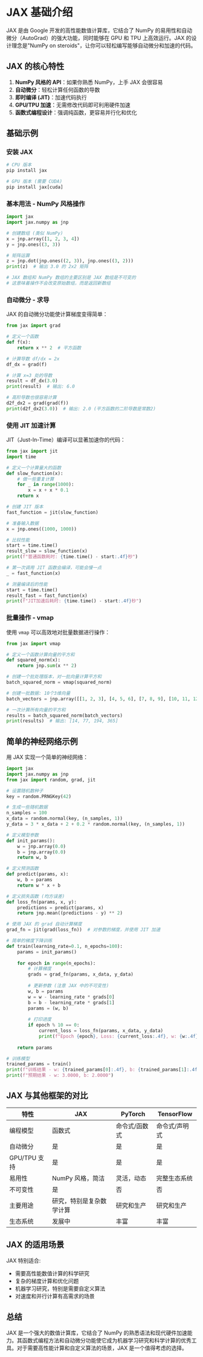 # JAX 基础介绍

JAX 是由 Google 开发的高性能数值计算库，它结合了 NumPy 的易用性和自动微分（AutoGrad）的强大功能，同时能够在 GPU 和 TPU 上高效运行。JAX 的设计理念是"NumPy on steroids"，让你可以轻松编写能够自动微分和加速的代码。

## JAX 的核心特性

1. **NumPy 风格的 API**：如果你熟悉 NumPy，上手 JAX 会很容易
2. **自动微分**：轻松计算任何函数的导数
3. **即时编译 (JIT)**：加速代码执行
4. **GPU/TPU 加速**：无需修改代码即可利用硬件加速
5. **函数式编程设计**：强调纯函数，更容易并行化和优化

## 基础示例

### 安装 JAX

```python
# CPU 版本
pip install jax

# GPU 版本 (需要 CUDA)
pip install jax[cuda]
```

### 基本用法 - NumPy 风格操作

```python
import jax
import jax.numpy as jnp

# 创建数组 (类似 NumPy)
x = jnp.array([1, 2, 3, 4])
y = jnp.ones((3, 3))

# 矩阵运算
z = jnp.dot(jnp.ones((2, 3)), jnp.ones((3, 2)))
print(z)  # 输出 3.0 的 2x2 矩阵

# JAX 数组和 NumPy 数组的主要区别是 JAX 数组是不可变的
# 这意味着操作不会改变原始数组，而是返回新数组
```

### 自动微分 - 求导

JAX 的自动微分功能使计算梯度变得简单：

```python
from jax import grad

# 定义一个函数
def f(x):
    return x ** 2  # 平方函数

# 计算导数 df/dx = 2x
df_dx = grad(f)

# 计算 x=3 处的导数
result = df_dx(3.0)
print(result)  # 输出: 6.0

# 高阶导数也很容易计算
d2f_dx2 = grad(grad(f))
print(d2f_dx2(3.0))  # 输出: 2.0 (平方函数的二阶导数是常数2)
```

### 使用 JIT 加速计算

JIT（Just-In-Time）编译可以显著加速你的代码：

```python
from jax import jit
import time

# 定义一个计算量大的函数
def slow_function(x):
    # 做一些重复计算
    for _ in range(1000):
        x = x + x * 0.1
    return x

# 创建 JIT 版本
fast_function = jit(slow_function)

# 准备输入数据
x = jnp.ones((1000, 1000))

# 比较性能
start = time.time()
result_slow = slow_function(x)
print(f"普通函数耗时: {time.time() - start:.4f}秒")

# 第一次调用 JIT 函数会编译，可能会慢一点
_ = fast_function(x)

# 测量编译后的性能
start = time.time()
result_fast = fast_function(x)
print(f"JIT加速后耗时: {time.time() - start:.4f}秒")
```

### 批量操作 - vmap

使用 `vmap` 可以高效地对批量数据进行操作：

```python
from jax import vmap

# 定义一个函数计算向量的平方和
def squared_norm(x):
    return jnp.sum(x ** 2)

# 创建一个批处理版本，对一批向量计算平方和
batch_squared_norm = vmap(squared_norm)

# 创建一批数据: 10个3维向量
batch_vectors = jnp.array([[1, 2, 3], [4, 5, 6], [7, 8, 9], [10, 11, 12]])

# 一次计算所有向量的平方和
results = batch_squared_norm(batch_vectors)
print(results)  # 输出: [14, 77, 194, 365]
```

## 简单的神经网络示例

用 JAX 实现一个简单的神经网络：

```python
import jax
import jax.numpy as jnp
from jax import random, grad, jit

# 设置随机数种子
key = random.PRNGKey(42)

# 生成一些随机数据
n_samples = 100
x_data = random.normal(key, (n_samples, 1))
y_data = 3 * x_data + 2 + 0.2 * random.normal(key, (n_samples, 1))

# 定义模型参数
def init_params():
    w = jnp.array(0.0)
    b = jnp.array(0.0)
    return w, b

# 定义预测函数
def predict(params, x):
    w, b = params
    return w * x + b

# 定义损失函数 (均方误差)
def loss_fn(params, x, y):
    predictions = predict(params, x)
    return jnp.mean((predictions - y) ** 2)

# 使用 JAX 的 grad 自动计算梯度
grad_fn = jit(grad(loss_fn))  # 对参数的梯度，并使用 JIT 加速

# 简单的梯度下降训练
def train(learning_rate=0.1, n_epochs=100):
    params = init_params()
    
    for epoch in range(n_epochs):
        # 计算梯度
        grads = grad_fn(params, x_data, y_data)
        
        # 更新参数 (注意 JAX 中的不可变性)
        w, b = params
        w = w - learning_rate * grads[0]
        b = b - learning_rate * grads[1]
        params = (w, b)
        
        # 打印进度
        if epoch % 10 == 0:
            current_loss = loss_fn(params, x_data, y_data)
            print(f"Epoch {epoch}, Loss: {current_loss:.4f}, w: {w:.4f}, b: {b:.4f}")
    
    return params

# 训练模型
trained_params = train()
print(f"训练结果 - w: {trained_params[0]:.4f}, b: {trained_params[1]:.4f}")
print(f"预期结果 - w: 3.0000, b: 2.0000")
```

## JAX 与其他框架的对比

| 特性 | JAX | PyTorch | TensorFlow |
|------|-----|---------|------------|
| 编程模型 | 函数式 | 命令式/函数式 | 命令式/声明式 |
| 自动微分 | 是 | 是 | 是 |
| GPU/TPU 支持 | 是 | 是 | 是 |
| 易用性 | NumPy 风格，简洁 | 灵活，动态 | 完整生态系统 |
| 不可变性 | 是 | 否 | 否 |
| 主要用途 | 研究，特别是复杂数学计算 | 研究和生产 | 研究和生产 |
| 生态系统 | 发展中 | 丰富 | 丰富 |

## JAX 的适用场景

JAX 特别适合:
- 需要高性能数值计算的科学研究
- 复杂的梯度计算和优化问题
- 机器学习研究，特别是需要自定义算法
- 对速度和并行计算有高需求的场景

## 总结

JAX 是一个强大的数值计算库，它结合了 NumPy 的熟悉语法和现代硬件加速能力。其函数式编程方法和自动微分功能使它成为机器学习研究和科学计算的优秀工具。对于需要高性能计算和自定义算法的场景，JAX 是一个值得考虑的选择。
